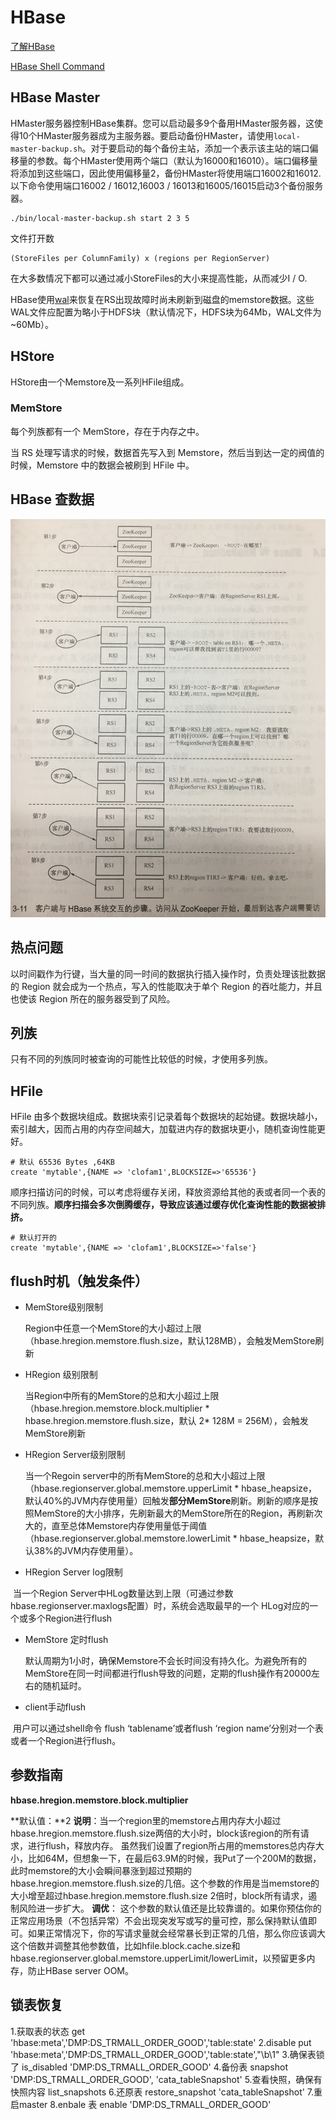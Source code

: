 # HBase

[了解HBase](https://mp.weixin.qq.com/s/XNeOceRbpPAUz5_IWLRsyw)

[HBase Shell Command](https://learnhbase.net/2013/03/02/hbase-shell-commands/)

## HBase Master

HMaster服务器控制HBase集群。您可以启动最多9个备用HMaster服务器，这使得10个HMaster服务器成为主服务器。要启动备份HMaster，请使用`local-master-backup.sh`。对于要启动的每个备份主站，添加一个表示该主站的端口偏移量的参数。每个HMaster使用两个端口（默认为16000和16010）。端口偏移量将添加到这些端口，因此使用偏移量2，备份HMaster将使用端口16002和16012.以下命令使用端口16002 / 16012,16003 / 16013和16005/16015启动3个备份服务器。

```shell
./bin/local-master-backup.sh start 2 3 5
```

文件打开数

```
(StoreFiles per ColumnFamily) x (regions per RegionServer)
```

在大多数情况下都可以通过减小StoreFiles的大小来提高性能，从而减少I / O.

HBase使用[wal](https://hbase.apache.org/book.html#wal)来恢复在RS出现故障时尚未刷新到磁盘的memstore数据。这些WAL文件应配置为略小于HDFS块（默认情况下，HDFS块为64Mb，WAL文件为~60Mb）。

## HStore

HStore由一个Memstore及一系列HFile组成。

### MemStore

每个列族都有一个 MemStore，存在于内存之中。

当 RS 处理写请求的时候，数据首先写入到 Memstore，然后当到达一定的阀值的时候，Memstore 中的数据会被刷到 HFile 中。

## HBase 查数据

![IMG_6327](assets/IMG_6327.jpg)

## 热点问题

以时间戳作为行键，当大量的同一时间的数据执行插入操作时，负责处理该批数据的 Region 就会成为一个热点，写入的性能取决于单个 Region 的吞吐能力，并且也使该 Region 所在的服务器受到了风险。

## 列族

只有不同的列族同时被查询的可能性比较低的时候，才使用多列族。



## HFile

HFile 由多个数据块组成。数据块索引记录着每个数据块的起始键。数据块越小，索引越大，因而占用的内存空间越大，加载进内存的数据块更小，随机查询性能更好。

```
# 默认 65536 Bytes ,64KB
create 'mytable',{NAME => 'clofam1',BLOCKSIZE=>'65536'}
```

顺序扫描访问的时候，可以考虑将缓存关闭，释放资源给其他的表或者同一个表的不同列族。**顺序扫描会多次倒腾缓存，导致应该通过缓存优化查询性能的数据被排挤。**

```
# 默认打开的
create 'mytable',{NAME => 'clofam1',BLOCKSIZE=>'false'}
```

## flush时机（触发条件） 

- MemStore级别限制

   Region中任意一个MemStore的大小超过上限（hbase.hregion.memstore.flush.size，默认128MB），会触发MemStore刷新

- HRegion 级别限制

   当Region中所有的MemStore的总和大小超过上限（hbase.hregion.memstore.block.multiplier * hbase.hregion.memstore.flush.size，默认 2* 128M = 256M），会触发MemStore刷新

- HRegion Server级别限制

   当一个Regoin server中的所有MemStore的总和大小超过上限（hbase.regionserver.global.memstore.upperLimit * hbase_heapsize，默认40%的JVM内存使用量）回触发**部分MemStore**刷新。刷新的顺序是按照MemStore的大小排序，先刷新最大的MemStore所在的Region，再刷新次大的，直至总体Memstore内存使用量低于阈值（hbase.regionserver.global.memstore.lowerLimit * hbase_heapsize，默认38%的JVM内存使用量）。

- HRegion Server log限制

​       当一个Region Server中HLog数量达到上限（可通过参数hbase.regionserver.maxlogs配置）时，系统会选取最早的一个 HLog对应的一个或多个Region进行flush

- MemStore 定时flush

   默认周期为1小时，确保Memstore不会长时间没有持久化。为避免所有的MemStore在同一时间都进行flush导致的问题，定期的flush操作有20000左右的随机延时。

- client手动flush

​        用户可以通过shell命令 flush ‘tablename’或者flush ‘region name’分别对一个表或者一个Region进行flush。

## 参数指南

**hbase.hregion.memstore.block.multiplier**

**默认值：**2
**说明**：当一个region里的memstore占用内存大小超过hbase.hregion.memstore.flush.size两倍的大小时，block该region的所有请求，进行flush，释放内存。
虽然我们设置了region所占用的memstores总内存大小，比如64M，但想象一下，在最后63.9M的时候，我Put了一个200M的数据，此时memstore的大小会瞬间暴涨到超过预期的hbase.hregion.memstore.flush.size的几倍。这个参数的作用是当memstore的大小增至超过hbase.hregion.memstore.flush.size 2倍时，block所有请求，遏制风险进一步扩大。
**调优**： 这个参数的默认值还是比较靠谱的。如果你预估你的正常应用场景（不包括异常）不会出现突发写或写的量可控，那么保持默认值即可。如果正常情况下，你的写请求量就会经常暴长到正常的几倍，那么你应该调大这个倍数并调整其他参数值，比如hfile.block.cache.size和hbase.regionserver.global.memstore.upperLimit/lowerLimit，以预留更多内存，防止HBase server OOM。

## 锁表恢复

1.获取表的状态
get 'hbase:meta','DMP:DS_TRMALL_ORDER_GOOD','table:state'
2.disable
 put 'hbase:meta','DMP:DS_TRMALL_ORDER_GOOD','table:state',"\b\1"
3.确保表锁了
 is_disabled 'DMP:DS_TRMALL_ORDER_GOOD'
4.备份表
 snapshot 'DMP:DS_TRMALL_ORDER_GOOD', 'cata_tableSnapshot'
5.查看快照，确保有快照内容
 list_snapshots
6.还原表
 restore_snapshot 'cata_tableSnapshot'
7.重启master
8.enbale 表
enable 'DMP:DS_TRMALL_ORDER_GOOD'
